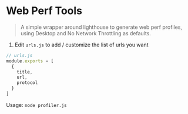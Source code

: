 # Web Perf Tools

> A simple wrapper around lighthouse to generate web perf profiles, using Desktop and No Network Throttling as defaults.

1. Edit `urls.js` to add / customize the list of urls you want

```javascript
// urls.js
module.exports = [
  {
    title,
    url,
    protocol
  }
]
```

Usage: `node profiler.js`
